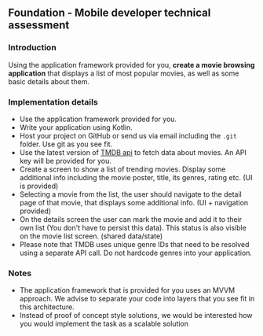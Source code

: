 ##  Foundation  -  Mobile  developer  technical  assessment

###  Introduction

Using the application framework provided for you, **create  a  movie  browsing  application** that displays a list of most popular movies, as well as some basic details about them.

###  Implementation  details

- Use  the  application  framework  provided  for  you.
- Write  your  application  using  Kotlin.
- Host  your  project  on  GitHub or send us via email including the `.git` folder. Use  git  as  you  see  fit.
- Use  the  latest  version  of  [TMDB  api](https://developers.themoviedb.org/3/getting-started/introduction)  to  fetch  data  about  movies.  An  API  key  will  be  provided  for  you.
- Create  a  screen  to  show  a  list  of  trending  movies.  Display  some  additional  info  including  the  movie  poster,  title,  its  genres, rating etc. (UI is provided)
- Selecting  a  movie  from  the  list,  the  user  should  navigate  to  the  detail  page  of  that  movie,  that  displays  some  additional  info. (UI + navigation provided)
- On the details screen the user can mark the movie and add it to their own list (You don't have to persist this data). This status is also visible on the movie list screen. (shared data/state)
- Please  note  that  TMDB  uses  unique  genre  IDs  that  need  to  be  resolved  using  a  separate  API  call.  Do  not  hardcode  genres  into  your  application.

###  Notes
- The  application  framework  that  is  provided  for  you  uses  an  MVVM  approach.  We  advise  to  separate  your  code  into  layers  that  you  see  fit  in  this  architecture.
- Instead of proof of concept style solutions, we would be interested how you would implement the task as a scalable solution

